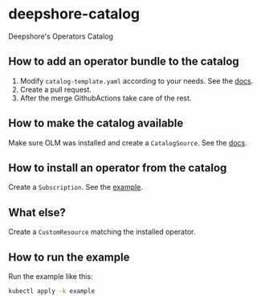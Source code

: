 # deepshore-catalog
Deepshore's Operators Catalog

## How to add an operator bundle to the catalog

1. Modify `catalog-template.yaml` according to your needs. See the [docs](https://olm.operatorframework.io/docs/tasks/creating-a-catalog/#organizing-the-bundles-into-channels).
2. Create a pull request.
3. After the merge GithubActions take care of the rest.

## How to make the catalog available

Make sure OLM was installed and create a `CatalogSource`. See the [docs](https://olm.operatorframework.io/docs/tasks/make-catalog-available-on-cluster/).

## How to install an operator from the catalog

Create a `Subscription`. See the [example](example/subscription.yaml).

## What else?

Create a `CustomResource` matching the installed operator.

## How to run the example

Run the example like this:
```bash
kubectl apply -k example
```